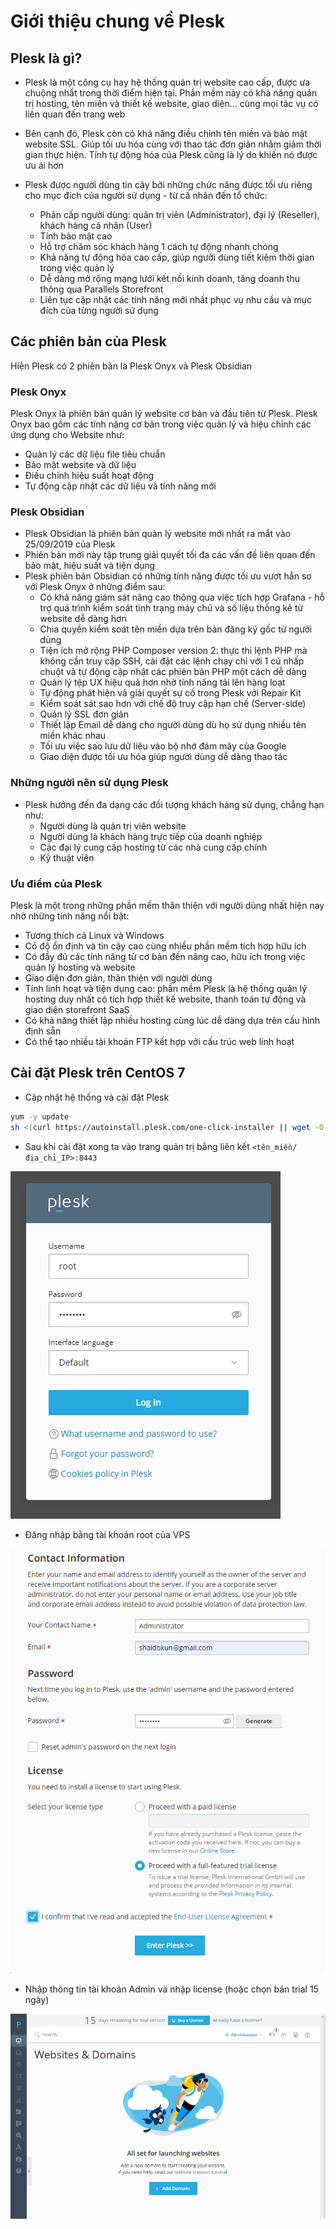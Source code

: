 # Giới thiệu chung về Plesk

## Plesk là gì?

- Plesk là một công cụ hay hệ thống quản trị website cao cấp, được ưa chuộng nhất trong thời điểm hiện tại. Phần mềm này có khả năng quản trị hosting, tên miền và thiết kế website, giao diện... cùng mọi tác vụ có liên quan đến trang web

- Bên cạnh đó, Plesk còn có khả năng điều chỉnh tên miền và bảo mật website SSL. Giúp tối ưu hóa cùng với thao tác đơn giản nhằm giảm thời gian thực hiện. Tính tự động hóa của Plesk cũng là lý do khiến nó được ưu ái hơn

- Plesk được người dùng tin cậy bởi những chức năng được tối ưu riêng cho mục đích của người sử dụng - từ cấ nhân đến tổ chức:
    - Phân cấp người dùng: quản trị viên (Administrator), đại lý (Reseller), khách hàng cá nhân (User)
    - Tính bảo mật cao
    - Hỗ trợ chăm sóc khách hàng 1 cách tự động nhanh chóng
    - Khả năng tự động hóa cao cấp, giúp người dùng tiết kiệm thời gian trong việc quản lý
    - Dễ dàng mở rộng mạng lưới kết nối kinh doanh, tăng doanh thu thông qua Parallels Storefront
    - Liên tục cập nhật các tính năng mới nhất phục vụ nhu cầu và mục đích của từng người sử dụng

## Các phiên bản của Plesk

Hiện Plesk có 2 phiên bản là Plesk Onyx và Plesk Obsidian

### Plesk Onyx

Plesk Onyx là phiên bản quản lý website cơ bản và đầu tiên từ Plesk. Plesk Onyx bao gồm các tính năng cơ bản trong việc quản lý và hiệu chỉnh các ứng dụng cho Website như:
- Quản lý các dữ liệu file tiêu chuẩn
- Bảo mật website và dữ liệu
- Điều chỉnh hiệu suất hoạt động
- Tự động cập nhật các dữ liệu và tính năng mới

### Plesk Obsidian

- Plesk Obsidian là phiên bản quản lý website mới nhất ra mắt vào 25/09/2019 của Plesk
- Phiên bản mới này tập trung giải quyết tối đa các vấn đề liên quan đến bảo mật, hiệu suất và tiện dụng
- Plesk phiên bản Obsidian có những tính năng được tối ưu vượt hẳn so với Plesk Onyx ở những điểm sau:
    - Có khả năng giám sát nâng cao thông qua việc tích hợp Grafana - hỗ trợ quá trình kiểm soát tình trạng máy chủ và số liệu thống kê từ website dễ dàng hơn
    - Chia quyền kiểm soát tên miền dựa trên bản đăng ký gốc từ người dùng
    - Tiện ích mở rộng PHP Composer version 2: thực thi lệnh PHP mà không cần truy cập SSH, cài đặt các lệnh chạy chỉ với 1 cú nhấp chuột và tự động cập nhật các phiên bản PHP một cách dễ dàng
    - Quản lý tệp UX hiệu quả hơn nhờ tính năng tải lên hàng loạt
    - Tự động phát hiện và giải quyết sự cố trong Plesk với Repair Kit
    - Kiểm soát sát sao hơn với chế độ truy cập hạn chế (Server-side)
    - Quản lý SSL đơn giản
    - Thiết lập Email dễ dàng cho người dùng dù họ sử dụng nhiều tên miền khác nhau
    - Tối ưu việc sao lưu dữ liệu vào bộ nhớ đám mây của Google
    - Giao diện được tối ưu hóa giúp người dùng dễ dàng thao tác

### Những người nên sử dụng Plesk

- Plesk hướng đến đa dạng các đối tượng khách hàng sử dụng, chẳng hạn như:
    - Người dùng là quản trị viên website
    - Người dùng là khách hàng trực tiếp của doanh nghiệp
    - Các đại lý cung cấp hosting từ các nhà cung cấp chính
    - Kỹ thuật viên

### Ưu điểm của Plesk

Plesk là một trong những phần mềm thân thiện với người dùng nhất hiện nay nhờ những tính năng nổi bật:
- Tương thích cả Linux và Windows
- Có độ ổn định và tin cậy cao cùng nhiều phần mềm tích hợp hữu ích 
- Có đầy đủ các tính năng từ cơ bản đến nâng cao, hữu ích trong việc quản lý hosting và website
- Giao diện đơn giản, thân thiện với người dùng
- Tính linh hoạt và tiện dụng cao: phần mềm Plesk là hệ thống quản lý hosting duy nhất có tích hợp thiết kế website, thanh toán tự động và giao diện storefront SaaS 
- Có khả năng thiết lập nhiều hosting cùng lúc dễ dàng dựa trên cấu hình định sẵn
- Có thể tạo nhiều tài khoản FTP kết hợp với cấu trúc web linh hoạt 


## Cài đặt Plesk trên CentOS 7

- Cập nhật hệ thống và cài đặt Plesk

```sh
yum -y update
sh <(curl https://autoinstall.plesk.com/one-click-installer || wget -O - https://autoinstall.plesk.com/one-click-installer)
```

- Sau khi cài đặt xong ta vào trang quản trị bằng liên kết ```<tên_miền/địa_chỉ_IP>:8443```

![](./images/pl_login.png)

- Đăng nhập bằng tài khoản root của VPS

![](./images/pl_admin_account.png)

- Nhập thông tin tài khoản Admin và nhập license (hoặc chọn bản trial 15 ngày)

![](./images/pl_main_menu.png)